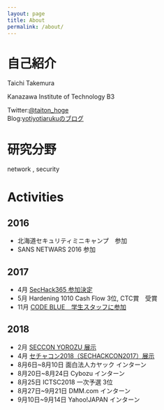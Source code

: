 ```yaml
---
layout: page
title: About
permalink: /about/
---
```


# 自己紹介

Taichi Takemura

Kanazawa Institute of Technology B3

Twitter:[@taiton_hoge](https://twitter.com/taiton_hoge)  
Blog:[yotiyotiarukuのブログ](http://yotiyotiaruku.hatenablog.com/)

# 研究分野

network , security

# Activities
## 2016
- 北海道セキュリティミニキャンプ　参加
- SANS NETWARS 2016 参加

## 2017

- 4月 [SecHack365 参加決定](https://twitter.com/taiton_hoge/status/862758547326554112)
- 5月 Hardening 1010 Cash Flow 3位, CTC賞　受賞
- 11月 [CODE BLUE　学生スタッフに参加](http://yotiyotiaruku.hatenablog.com/entry/2018/01/29/113805)

## 2018

- 2月 [SECCON YOROZU 展示](https://2017.seccon.jp/news/summary/seccon-20171/seccon2017.html)
- 4月 [セチャコン2018（SECHACKCON2017）展示](https://2017.seccon.jp/news/2018sechackcon2017.html)
- 8月6日~8月10日 面白法人カヤック インターン
- 8月20日~8月24日 Cybozu インターン
- 8月25日 ICTSC2018 一次予選 3位
- 8月27日~9月21日 DMM.com インターン
- 9月10日~9月14日 Yahoo!JAPAN インターン



